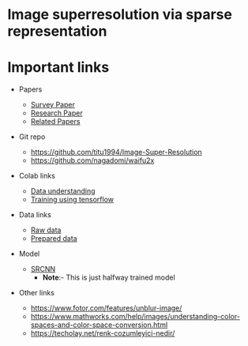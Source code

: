 # Image superresolution via sparse representation

# Important links
* Papers
    * [Survey Paper](https://arxiv.org/pdf/1902.06068)
    * [Research Paper](https://arxiv.org/pdf/1501.00092v3)
    * [Related Papers](https://openaccess.thecvf.com/content_iccv_2015/papers/Gu_Convolutional_Sparse_Coding_ICCV_2015_paper.pdf)

* Git repo
    * https://github.com/titu1994/Image-Super-Resolution
    * https://github.com/nagadomi/waifu2x

* Colab links
    * [Data understanding](https://colab.research.google.com/drive/1SEgWDE9V2XUSTNn22QQ7T97WGpcb28CR?usp=sharing)
    * [Training using tensorflow](https://colab.research.google.com/drive/1JrIrrse0mYA3SkuAUtDy20f8CzCM0asI?usp=sharing)


* Data links
    * [Raw data](https://www.google.com/url?q=https%3A%2F%2Fwww2.eecs.berkeley.edu%2FResearch%2FProjects%2FCS%2Fvision%2Fbsds%2F)
    * [Prepared data](https://www.google.com/url?q=https%3A%2F%2Fdrive.google.com%2Ffile%2Fd%2F1hOyymWjHlMrVpP7ZVONtNt6ZDierTbDz%2Fview%3Fusp%3Ddrive_link)

* Model
    * [SRCNN](https://drive.google.com/file/d/1l5G7b7DtydaNs48PHEN5LQdueinwA74H/view?usp=sharing)
        * **Note**:- This is just halfway trained model

* Other links
    * https://www.fotor.com/features/unblur-image/
    * https://www.mathworks.com/help/images/understanding-color-spaces-and-color-space-conversion.html
    * https://techolay.net/renk-cozumleyici-nedir/
